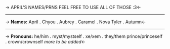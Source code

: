 -> APRIL'S NAMES/PRNS
FEEL FREE TO USE ALL OF THOSE :3<-
***
-> **Names:** 
April . Chyou . Aubrey . Caramel . Nova
Tyler . Autumn<-
***
-> **Pronouns:**
he/him . myst/mystself . xe/xem . they/them
prince/princeself . crown/crownself
*more to be added*<-